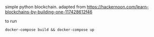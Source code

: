 simple python blockchain. adapted from https://hackernoon.com/learn-blockchains-by-building-one-117428612f46

to run 

```
docker-compose build && docker-compose up
```
